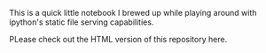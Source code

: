 This is a quick little notebook I brewed up while playing around with ipython's static file serving capabilities.

PLease check out the HTML version of this repository here.